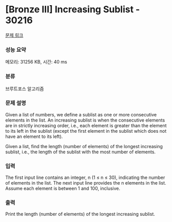 # [Bronze III] Increasing Sublist - 30216 

[문제 링크](https://www.acmicpc.net/problem/30216) 

### 성능 요약

메모리: 31256 KB, 시간: 40 ms

### 분류

브루트포스 알고리즘

### 문제 설명

<p>Given a list of numbers, we define a sublist as one or more consecutive elements in the list. An increasing sublist is when the consecutive elements are in strictly increasing order, i.e., each element is greater than the element to its left in the sublist (except the first element in the sublist which does not have an element to its left).</p>

<p>Given a list, find the length (number of elements) of the longest increasing sublist, i.e., the length of the sublist with the most number of elements.</p>

### 입력 

 <p>The first input line contains an integer, n (1 ≤ n ≤ 30), indicating the number of elements in the list. The next input line provides the n elements in the list. Assume each element is between 1 and 100, inclusive.</p>

### 출력 

 <p>Print the length (number of elements) of the longest increasing sublist.</p>

